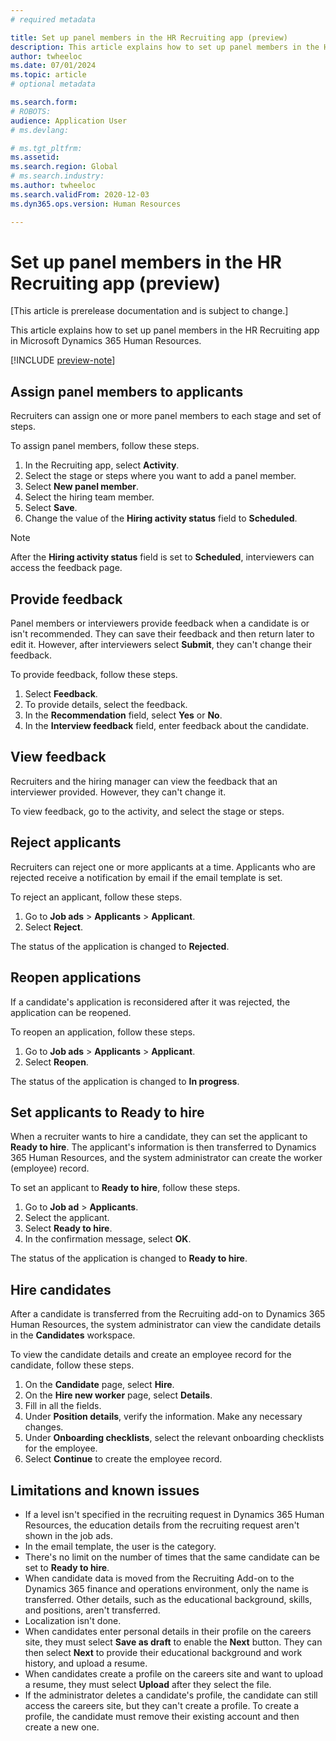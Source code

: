 ```yaml
---
# required metadata

title: Set up panel members in the HR Recruiting app (preview)
description: This article explains how to set up panel members in the HR Recruiting app in Microsoft Dynamics 365 Human Resources.
author: twheeloc
ms.date: 07/01/2024
ms.topic: article
# optional metadata

ms.search.form: 
# ROBOTS: 
audience: Application User
# ms.devlang: 

# ms.tgt_pltfrm: 
ms.assetid: 
ms.search.region: Global
# ms.search.industry: 
ms.author: twheeloc
ms.search.validFrom: 2020-12-03
ms.dyn365.ops.version: Human Resources

---
```


# Set up panel members in the HR Recruiting app (preview)

[This article is prerelease documentation and is subject to change.]

This article explains how to set up panel members in the HR Recruiting app in Microsoft Dynamics 365 Human Resources.

[!INCLUDE [preview-note](~/../shared-content/shared/preview-includes/preview-note-d365.md)]

## Assign panel members to applicants

Recruiters can assign one or more panel members to each stage and set of steps. 

To assign panel members, follow these steps.

1. In the Recruiting app, select **Activity**.
1. Select the stage or steps where you want to add a panel member.
1. Select **New panel member**.
1. Select the hiring team member.
1. Select **Save**.
1. Change the value of the **Hiring activity status** field to **Scheduled**.

> [!NOTE]
> After the **Hiring activity status** field is set to **Scheduled**, interviewers can access the feedback page.
 
## Provide feedback

Panel members or interviewers provide feedback when a candidate is or isn't recommended. They can save their feedback and then return later to edit it. However, after interviewers select **Submit**, they can't change their feedback.

To provide feedback, follow these steps.

1. Select **Feedback**.
1. To provide details, select the feedback.
1. In the **Recommendation** field, select **Yes** or **No**.
1. In the **Interview feedback** field, enter feedback about the candidate. 

## View feedback

Recruiters and the hiring manager can view the feedback that an interviewer provided. However, they can't change it. 

To view feedback, go to the activity, and select the stage or steps.

## Reject applicants

Recruiters can reject one or more applicants at a time. Applicants who are rejected receive a notification by email if the email template is set. 

To reject an applicant, follow these steps.

1. Go to **Job ads** \> **Applicants** \> **Applicant**.
1. Select **Reject**.

The status of the application is changed to **Rejected**.

## Reopen applications

If a candidate's application is reconsidered after it was rejected, the application can be reopened.

To reopen an application, follow these steps.

1. Go to **Job ads** \> **Applicants** \> **Applicant**.
1. Select **Reopen**.

The status of the application is changed to **In progress**.

## Set applicants to Ready to hire

When a recruiter wants to hire a candidate, they can set the applicant to **Ready to hire**. The applicant's information is then transferred to Dynamics 365 Human Resources, and the system administrator can create the worker (employee) record.

To set an applicant to **Ready to hire**, follow these steps.

1. Go to **Job ad** \> **Applicants**.
1. Select the applicant.
1. Select **Ready to hire**.
1. In the confirmation message, select **OK**.

The status of the application is changed to **Ready to hire**.

## Hire candidates 

After a candidate is transferred from the Recruiting add-on to Dynamics 365 Human Resources, the system administrator can view the candidate details in the **Candidates** workspace.

To view the candidate details and create an employee record for the candidate, follow these steps.

1. On the **Candidate** page, select **Hire**.
1. On the **Hire new worker** page, select **Details**.
1. Fill in all the fields.
1. Under **Position details**, verify the information. Make any necessary changes.
1. Under **Onboarding checklists**, select the relevant onboarding checklists for the employee.
1. Select **Continue** to create the employee record.

## Limitations and known issues

- If a level isn't specified in the recruiting request in Dynamics 365 Human Resources, the education details from the recruiting request aren't shown in the job ads.
- In the email template, the user is the category.
- There's no limit on the number of times that the same candidate can be set to **Ready to hire**.
- When candidate data is moved from the Recruiting Add-on to the Dynamics 365 finance and operations environment, only the name is transferred. Other details, such as the educational background, skills, and positions, aren't transferred.
- Localization isn't done.
- When candidates enter personal details in their profile on the careers site, they must select **Save as draft** to enable the **Next** button. They can then select **Next** to provide their educational background and work history, and upload a resume.
- When candidates create a profile on the careers site and want to upload a resume, they must select **Upload** after they select the file.
- If the administrator deletes a candidate's profile, the candidate can still access the careers site, but they can't create a profile. To create a profile, the candidate must remove their existing account and then create a new one. 
